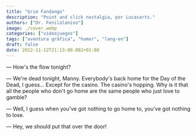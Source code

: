 ```yaml
---
title: "Grim Fandango"
description: "Point and click nostalgia, por Lucasarts."
authors: ["Dr. Fenilalanino"]
image: ./cover.webp
categories: ["videojuegos"]
tags: ["aventura gráfica", "humor", "lang-en"]
draft: false
date: 2012-11-12T21:13:00.002+01:00
---
```


&mdash; How's the flow tonight?

&mdash; We're dead tonight, Manny. Everybody's back home for the Day of the Dead, I guess... Except for the casino. The casino's hopping. Why is it that all the people who don't go home are the same people who just love to gamble?

&mdash; Well, I guess when you've got nothing to go home to, you've got nothing to lose.

&mdash; Hey, we should put that over the door!
